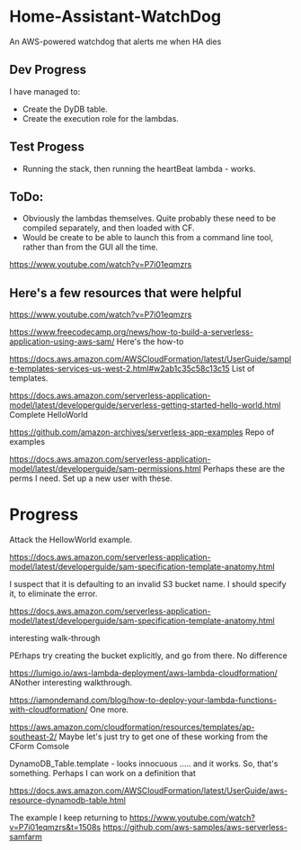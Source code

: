 # Home-Assistant-WatchDog
An AWS-powered watchdog that alerts me when HA dies

## Dev Progress
I have managed to:
* Create the DyDB table.
* Create the execution role for the lambdas.

## Test Progess
* Running the stack, then running the heartBeat lambda - works.

## ToDo:
* Obviously the lambdas themselves. Quite probably these need to be compiled separately, and then loaded with CF.
* Would be create to be able to launch this from a command line tool, rather than from the GUI all the time.


https://www.youtube.com/watch?v=P7i01eqmzrs



## Here's a few resources that were helpful
https://www.youtube.com/watch?v=P7i01eqmzrs


https://www.freecodecamp.org/news/how-to-build-a-serverless-application-using-aws-sam/
Here's the how-to

https://docs.aws.amazon.com/AWSCloudFormation/latest/UserGuide/sample-templates-services-us-west-2.html#w2ab1c35c58c13c15
List of templates.

https://docs.aws.amazon.com/serverless-application-model/latest/developerguide/serverless-getting-started-hello-world.html
Complete HelloWorld

https://github.com/amazon-archives/serverless-app-examples
Repo of examples

https://docs.aws.amazon.com/serverless-application-model/latest/developerguide/sam-permissions.html
Perhaps these are the perms I need. Set up a new user with these.

# Progress
Attack the HellowWorld example.

https://docs.aws.amazon.com/serverless-application-model/latest/developerguide/sam-specification-template-anatomy.html

I suspect that it is defaulting to an invalid S3 bucket name. I should specify it, to eliminate the error.

https://docs.aws.amazon.com/serverless-application-model/latest/developerguide/sam-specification-template-anatomy.html

interesting walk-through

PErhaps try creating the bucket explicitly, and go from there.
No difference

https://lumigo.io/aws-lambda-deployment/aws-lambda-cloudformation/
ANother interesting walkthrough.

https://iamondemand.com/blog/how-to-deploy-your-lambda-functions-with-cloudformation/
One more.

https://aws.amazon.com/cloudformation/resources/templates/ap-southeast-2/
Maybe let's just try to get one of these working from the CForm Comsole

DynamoDB_Table.template - looks innocuous
..... and it works. So, that's something. Perhaps I can work on a definition that 

https://docs.aws.amazon.com/AWSCloudFormation/latest/UserGuide/aws-resource-dynamodb-table.html

The example I keep returning to
https://www.youtube.com/watch?v=P7i01eqmzrs&t=1508s
https://github.com/aws-samples/aws-serverless-samfarm


